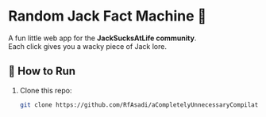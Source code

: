 # Random Jack Fact Machine 🎉

A fun little web app for the **JackSucksAtLife community**.  
Each click gives you a wacky piece of Jack lore.

## 🚀 How to Run
1. Clone this repo:
   ```bash
   git clone https://github.com/RfAsadi/aCompletelyUnnecessaryCompilationOfJackFacts.git
